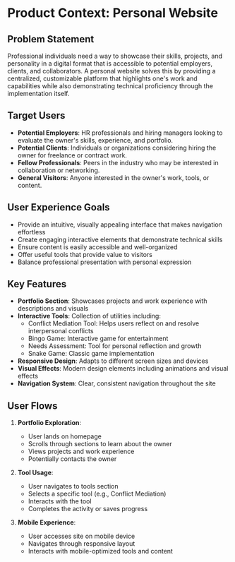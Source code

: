 # Product Context: Personal Website

## Problem Statement
Professional individuals need a way to showcase their skills, projects, and personality in a digital format that is accessible to potential employers, clients, and collaborators. A personal website solves this by providing a centralized, customizable platform that highlights one's work and capabilities while also demonstrating technical proficiency through the implementation itself.

## Target Users
- **Potential Employers**: HR professionals and hiring managers looking to evaluate the owner's skills, experience, and portfolio.
- **Potential Clients**: Individuals or organizations considering hiring the owner for freelance or contract work.
- **Fellow Professionals**: Peers in the industry who may be interested in collaboration or networking.
- **General Visitors**: Anyone interested in the owner's work, tools, or content.

## User Experience Goals
- Provide an intuitive, visually appealing interface that makes navigation effortless
- Create engaging interactive elements that demonstrate technical skills
- Ensure content is easily accessible and well-organized
- Offer useful tools that provide value to visitors
- Balance professional presentation with personal expression

## Key Features
- **Portfolio Section**: Showcases projects and work experience with descriptions and visuals
- **Interactive Tools**: Collection of utilities including:
  - Conflict Mediation Tool: Helps users reflect on and resolve interpersonal conflicts
  - Bingo Game: Interactive game for entertainment
  - Needs Assessment: Tool for personal reflection and growth
  - Snake Game: Classic game implementation
- **Responsive Design**: Adapts to different screen sizes and devices
- **Visual Effects**: Modern design elements including animations and visual effects
- **Navigation System**: Clear, consistent navigation throughout the site

## User Flows
1. **Portfolio Exploration**:
   - User lands on homepage
   - Scrolls through sections to learn about the owner
   - Views projects and work experience
   - Potentially contacts the owner

2. **Tool Usage**:
   - User navigates to tools section
   - Selects a specific tool (e.g., Conflict Mediation)
   - Interacts with the tool
   - Completes the activity or saves progress

3. **Mobile Experience**:
   - User accesses site on mobile device
   - Navigates through responsive layout
   - Interacts with mobile-optimized tools and content 